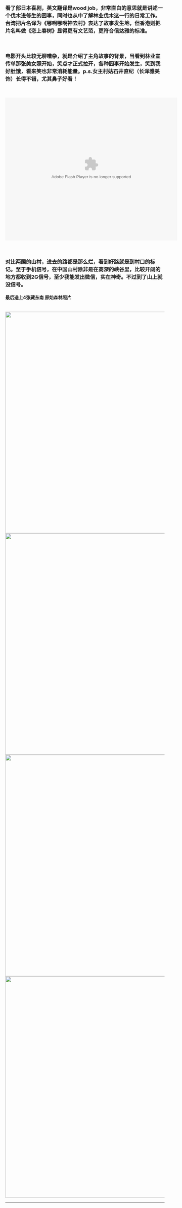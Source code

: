 <!-- 
.. link: 
.. description: 
.. tags: 
.. date: 2014/12/11 20:31:07
.. title: 恋上春树
.. slug: funny-movie-wood-job
-->


### 看了部日本喜剧，英文翻译是wood job，非常直白的意思就是讲述一个伐木进修生的囧事，同时也从中了解林业伐木这一行的日常工作。台湾把片名译为《哪啊哪啊神去村》表达了故事发生地，但香港则把片名叫做《恋上春树》显得更有文艺范，更符合信达雅的标准。

<br/>

### 电影开头比较无聊嘈杂，就是介绍了主角故事的背景，当看到林业宣传单那张美女照开始，笑点才正式拉开，各种囧事开始发生，笑到我好肚饿，看来笑也非常消耗能量。p.s.女主村姑石井直纪（长泽雅美 饰）长得不错，尤其鼻子好看！
<!-- TEASER_END -->

<br/>

<embed height="452" width="544" quality="high" allowfullscreen="true" type="application/x-shockwave-flash" src="http://share.acg.tv/flash.swf" flashvars="aid=1716558&page=1" pluginspage="http://www.adobe.com/shockwave/download/download.cgi?P1_Prod_Version=ShockwaveFlash"></embed>

<br/>

### 对比两国的山村，进去的路都是那么烂，看到好路就是到村口的标记。至于手机信号，在中国山村除非是在高深的峡谷里，比较开阔的地方都收到2G信号，至少我能发出微信，实在神奇。不过到了山上就没信号。

#### 最后送上4张藏东南 原始森林照片

<br/>
<img src="http://ww4.sinaimg.cn/mw1024/67804861gw1en638iy4yfj21kw16onmx.jpg" width="700"/>
<br/>
<img src="http://ww4.sinaimg.cn/mw1024/67804861gw1en638pz5lij21kw16ox34.jpg" width="700"/>
<br/>
<img src="http://ww2.sinaimg.cn/mw1024/67804861gw1en63920fd7j21kw23uhdt.jpg" width="700"/>
<br/>
<img src="http://ww1.sinaimg.cn/mw1024/67804861gw1en6396qk2gj21kw16okgj.jpg" width="700"/>
<br/>

 * * *

